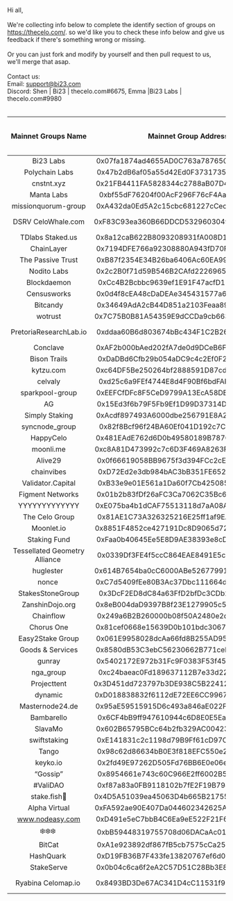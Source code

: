 
Hi all,<br/>
<br/>
    We're collecting info below to complete the identify section of groups on https://thecelo.com/. so we'd like you to check these info below and give us feedback if there's something wrong or missing.<br/> 
<br/>Or you can just fork and modify by yourself and then pull request to us, we'll merge that asap. <br/>
<br/>
Contact us:<br/>
Email: support@bi23.com<br/>
Discord:
Shen | Bi23 | thecelo.com#6675, Emma |Bi23 Labs  | thecelo.com#9980<br/>
<br/>

| Mainnet Groups Name  | Mainnet Group Address | [TGCSO](https://docs.google.com/spreadsheets/d/e/2PACX-1vQwk10o6YV0uriR8LuYfLqB1irjmOX_-L6Jljn3BtKlmz_R_TsUU8aI-pMqGVlu4HQKIQlQaFkUhsyl/pubhtml?gid=1970613133&single=true) entity identity | [TGCSO](https://docs.google.com/spreadsheets/d/e/2PACX-1vQwk10o6YV0uriR8LuYfLqB1irjmOX_-L6Jljn3BtKlmz_R_TsUU8aI-pMqGVlu4HQKIQlQaFkUhsyl/pubhtml?gid=1970613133&single=true) master validator chanllege | community tool | keybase|website |
| :---: | :-------: | :-------: | :-----: | :-----: | :-----: | :-----: |
| Bi23 Labs|0x07fa1874ad4655AD0C763a7876503509be11e29E|Bi23|50.00%|https://thecelo.com|https://keybase.io/sunxmldapp|https://bi23.com|
| Polychain Labs|0x47b2dB6af05a55d42Ed0F3731735F9479ABF0673||||https://keybase.io/polychainlabs|https://www.polychainlabs.com/|
| cnstnt.xyz|0x21FB4411FA5828344c2788aB07D4cc12a12571b9|cnstnt.xyz|/| 
| Manta Labs|0xbf55dF76204f00AcF296F76cF4Aaf86A866a5eb0|https://keybase.io/mantalabs|/|
| missionquorum-group|0xA432da0Ed5A2c15cbc681227cCec3b375908FdCB|/|/|
| DSRV CeloWhale.com | 0xF83C93ea360B66DDCD532960304948B1c10786a1|dsrv labs - WellDoneStake.com|75.00%|https://keybase.io/dsrvlabs|https://www.celowhale.com|
| TDlabs   Staked.us | 0x8a12caB622B8093208931fA008D12D6Ba5AF47E4|Tdlabs|70.00%
| ChainLayer | 0x7194DFE766a92308880A943fD70F31c8E7c50e66|Chainlayer1|100.00%
| The Passive Trust | 0xB87f2354E34B26ba6406Ac60EA99DCD8cd5e63Bf|/|/|
| Nodito Labs | 0x2c2B0f71d59B546B2CAfd222696589c13C3c325C|/|/|
| Blockdaemon | 0xCc4B2Bcbbc9639ef1E91F47acfD12Bd131525e79|"daithi-blockdaemon|70.00%|
| Censusworks | 0x0d4f8cEA48cDaDEAe345431577a64983c0535B12|census0|72.50%|
| Bitcandy | 0x34649AdA2cB44D851a2103Feaa8922DedDABfc1c|/|/|
| wotrust | 0x7C75B0B81A54359E9dCCDa9cb663ca2e3De6B710|wotrust1|72.50%|
| PretoriaResearchLab.io|0xddaa60B6d803674bBc434F1C2B261CeB67C2fd7c|pretoria|66.70%|https://cauldron.pretoriaresearchlab.io/block-map|
| Conclave|0xAF2b000bAed202fA7de0d9DCeB6F6612De348011|/|/|
| Bison Trails | 0xDaDBd6Cfb29b054aDC9c4c2Ef0F21f0BBdb44871|Bison Trails|69.20%|
| kytzu.com | 0xc64DF5Be250264bf2888591D87cdeB13BFADC501|kytzu|76.70%|
| celvaly | 0xd25c6a9FEf4744E8d4F90Bf6bdFAF7686909d799|celvaly0 |72.50%|
| sparkpool-group | 0xEEFCfDFc8F5CeD9799A13EcA58DE2ba7534eAB92|sparkpool-v1"|30.00%|
| AG | 0x15Ed3f6b79F5Fb9Ef1D99D37314Dd626b3005F0b|AGx1|53.30%|
| Simply Staking | 0xAcdf897493A6000dbe256791E8A2beCbb405FD4F|Simply Staking|100.00%|
| syncnode_group | 0x82f8Bcf96f24BA60Ef041D192c7CE04C907E2fb8|syncnode|75.00%|
| HappyCelo | 0x481EAdE762d6D0b49580189B78709c9347b395bf|happycelo|88.30%|
| moonli.me | 0xc8A81D473992c7c6D3F469A8263F24914625709d|moonlime|72.50%|
| Alive29 | 0x0f66619058BB9675f3d394FCc2cE236a29901571|Alive29|82.50%|
| chainvibes | 0xD72Ed2e3db984bAC3bB351FE652200dE527eFfcf|chainvibes|100.00%|
| Validator.Capital | 0xB33e9e01E561a1Da60f7Cb42508500e571afb6Eb|/|/|
| Figment Networks | 0x01b2b83fDf26aFC3Ca7062C35Bc68c8DdE56dB04|Figment Networks|95.80%|
| YYYYYYYYYYYYY | 0xE075ba4b1dCAF75513118d7aA08A057c658842c9|YYYYYYYYYYYYY|65.80%
| The Celo Group | 0x81AE1C73A326325216E25ff1af9EA3871195036E|Newroad|/|
| Moonlet.io | 0x8851F4852ce427191Dc8D9065d720619889e3260|MoonletV|100.00%|
| Staking Fund | 0xFaa0b40645Ee5E8D9AE38393e8cDF8e5baA71d13|Staking Fund|75.00%|
| Tessellated Geometry Alliance | 0x0339Df3FE4f5ccC864EAE8491E5c8AEc4611A631|/|/|
| huglester | 0x614B7654ba0cC6000ABe526779911b70C1F7125A|huglester00|54.20%|
| nonce | 0xC7d5409fEe80B3Ac37Dbc111664dC511a5982469|nonce - validator1|/|
| StakesStoneGroup| 0x3DcF2ED8dC84a63FfD2bfDc3CDb2fA0B1aeAfE5c|StakesStoneGroup|75.00%|
| ZanshinDojo.org| 0x8eB004daD9397B8f23E1279905c584920000756D|ZanshinDojo.org|63.30%|
| Chainflow| 0x249a6B2B260000b08f50A2480e2d703bAf02E8BE|Chainflow-Validator|/|
| Chorus One| 0x81cef0668e15639D0b101bdc3067699309D73BED|chorusone|75.80%|
| Easy2Stake Group| 0x061E9958028dcAa66fd8B255AD95194203b6c4Da|/|/|
| Goods & Services| 0x8580dB53C3ebC56230662B771ceF2707E92Ef83A|/|/|
| gunray| 0x5402172E972b31Fc9F0383F53f45823Ab5037379|gunray01|0.00%|
| nga_group| 0xc24baeac0Fd189637112B7e33d22FfF2730aF993|NGA_validator|/|
| Projecttent| 0x3D451dd723797b3DE938C5B22412032B6452591A|projecttent-ceres|70.00%|
| dynamic| 0xD018838832f6112dE72EE6CC9967C56B333a0d1C|/|/|
| Masternode24.de| 0x95aE59515915D6c493a846aE022F93726652b50A|Masternode25.de|69.20%|
| Bambarello| 0x6CF4bB9ff947610944c6D8E0E5Ea26B1dEa73196|Bambarello|90.80%|
| SlavaMo| 0x602B65795BCc64b2fb329AC004236E194f077158|SlavaMo|/|
| swiftstaking| 0xE141831c2c1198d79B9Ff61cD97C3bAca7F071E0|/|/|
| Tango| 0x98c62d86634bB0E3f818EFC550e2F33369Eae7F3|/|/|
| keyko.io| 0x2fd49E97262D505Fd76BB6E0e06eC10e1fd54589|/|/|
| “Gossip”| 0x8954661e743c60C966E2ff6002B514126bb1cFe2|/|/|
| #ValiDAO| 0xf87a83a0FB9118102b7fE2F19B7940dE3D421932|/|/|
| stake.fish🐠 | 0x4D5A51039ea45063D4b665B21755db20A738DaDc|stake.fish|66.70%|
| Alpha Virtual| 0xFA592ae90E407Da044602342625AAABBF5d50C22|/|/|
| www.nodeasy.com| 0xD491e5eC7bbB4C6Ea9eE522F21F6621706e65a3E|Nodeasy|/|
| ❄️❄️❄️ | 0xbB59448319755708d06DACaAc017308129FffdBb|/|/|
| BitCat| 0xA1e923892df867fB5cb7575cCa2538c394aD1BD9|bitcat|/|
| HashQuark | 0xD19FB36B7F433fe13820767ef6d0E26FDbaB68CC|hashquark|0.00%|
| StakeServe| 0x0b04c6ca6f2eA2C57D51C28Bb3E82b0c9B4072Eb|/|/|
| Ryabina  Celomap.io | 0x8493BD3De67AC341D4cC11531f96a1A2cdBf29aD|ryabina-1|0.00%|https://celomap.io https://t.me/Celo_Ryabina_bot|
